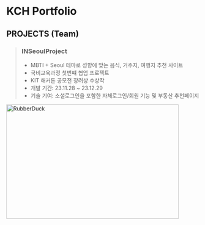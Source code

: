 # KCH Portfolio

## PROJECTS (Team)
> ### INSeoulProject
> * MBTI + Seoul 테마로 성향에 맞는 음식, 거주지, 여행지 추천 사이트
> * 국비교육과정 첫번쨰 협업 프로젝트
> * KIT 해커톤 공모전 장려상 수상작
> * 개발 기간: 23.11.28 ~ 23.12.29
> * 기술 기여: 소셜로그인을 포함한 자체로그인/회원 기능 및 부동산 추천페이지

<img src="https://github.com/Tomneng/portfolio/assets/151795437/8c7e4eb6-2686-4d51-8127-143430330395" width="450px" height="300px" title="px(픽셀) 크기 설정" alt="RubberDuck"></img><br/>
